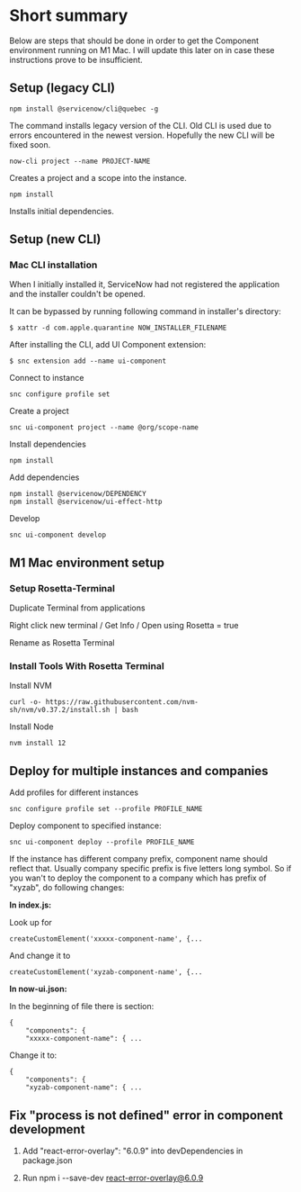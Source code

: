 # Short summary

Below are steps that should be done in order to get the Component environment running on M1 Mac. I will update this later on in case these instructions prove to be insufficient.

## Setup (legacy CLI)

    npm install @servicenow/cli@quebec -g

The command installs legacy version of the CLI. Old CLI is used due to errors encountered in the newest version. Hopefully the new CLI will be fixed soon.

    now-cli project --name PROJECT-NAME

Creates a project and a scope into the instance.

    npm install

Installs initial dependencies.

## Setup (new CLI)

### Mac CLI installation

When I initially installed it, ServiceNow had not registered the application and the installer couldn't be opened.

It can be bypassed by running following command in installer's directory:

    $ xattr -d com.apple.quarantine NOW_INSTALLER_FILENAME

After installing the CLI, add UI Component extension:

    $ snc extension add --name ui-component

Connect to instance

    snc configure profile set

Create a project

    snc ui-component project --name @org/scope-name

Install dependencies

    npm install

Add dependencies

    npm install @servicenow/DEPENDENCY 
    npm install @servicenow/ui-effect-http

Develop

    snc ui-component develop

## M1 Mac environment setup

### Setup Rosetta-Terminal

Duplicate Terminal from applications

Right click new terminal / Get Info / Open using Rosetta = true

Rename as Rosetta Terminal

### Install Tools With Rosetta Terminal

Install NVM

    curl -o- https://raw.githubusercontent.com/nvm-sh/nvm/v0.37.2/install.sh | bash

Install Node

    nvm install 12

## Deploy for multiple instances and companies

Add profiles for different instances

    snc configure profile set --profile PROFILE_NAME

Deploy component to specified instance:

    snc ui-component deploy --profile PROFILE_NAME

If the instance has different company prefix, component name should reflect that. Usually company specific prefix is five letters long symbol. So if you wan't to deploy the component to a company which has prefix of "xyzab", do following changes:

**In index.js:**

Look up for

    createCustomElement('xxxxx-component-name', {...

And change it to

    createCustomElement('xyzab-component-name', {...

**In now-ui.json:**

In the beginning of file there is section:

    {
        "components": {
        "xxxxx-component-name": { ...

Change it to:

    {
        "components": {
        "xyzab-component-name": { ...


## Fix "process is not defined" error in component development

1) Add "react-error-overlay": "6.0.9" into devDependencies in package.json

2) Run npm i --save-dev react-error-overlay@6.0.9 